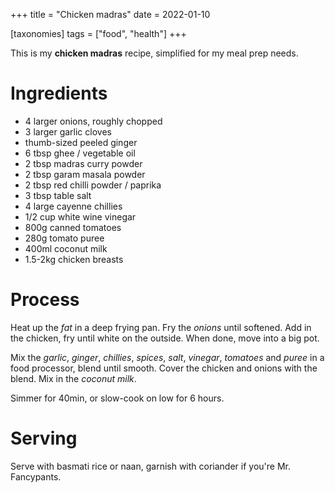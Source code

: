 +++
title = "Chicken madras"
date = 2022-01-10

[taxonomies]
tags = ["food", "health"]
+++

This is my **chicken madras** recipe, simplified for my meal prep needs.

# Ingredients

- 4 larger onions, roughly chopped
- 3 larger garlic cloves
- thumb-sized peeled ginger
- 6 tbsp ghee / vegetable oil
- 2 tbsp madras curry powder
- 2 tbsp garam masala powder
- 2 tbsp red chilli powder / paprika
- 3 tbsp table salt
- 4 large cayenne chillies
- 1/2 cup white wine vinegar
- 800g canned tomatoes
- 280g tomato puree
- 400ml coconut milk
- 1.5-2kg chicken breasts

# Process

Heat up the _fat_ in a deep frying pan. Fry the _onions_ until softened. Add in
the chicken, fry until white on the outside. When done, move into a big pot.

Mix the _garlic_, _ginger_, _chillies_, _spices_, _salt_, _vinegar_, _tomatoes_
and _puree_ in a food processor, blend until smooth. Cover the chicken and
onions with the blend. Mix in the _coconut milk_.

Simmer for 40min, or slow-cook on low for 6 hours.

# Serving

Serve with basmati rice or naan, garnish with coriander if you're Mr.
Fancypants.
